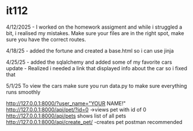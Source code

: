 # it112

4/12/2025 - I worked on the homework assigment and while i struggled a bit, i realised my mistakes. Make sure your files are in the right spot, make sure you have the correct routes.

4/18/25 - added the fortune and created a base.html so i can use jinja


4/25/25 - added the sqlalchemy and added some of my favorite cars
    update - Realized i needed a link that displayed info about the car so i fixed that

5/1/25
To view the cars make sure you run data.py to make sure everything runs smoothly


http://127.0.0.1:8000/?user_name="YOUR NAME!"
http://127.0.0.1:8000/api/pet/?id=0 ->views pet with id of 0
http://127.0.0.1:8000/api/pets shows list of all pets
http://127.0.0.1:8000/api/create_pet/ -creates pet postman recommended